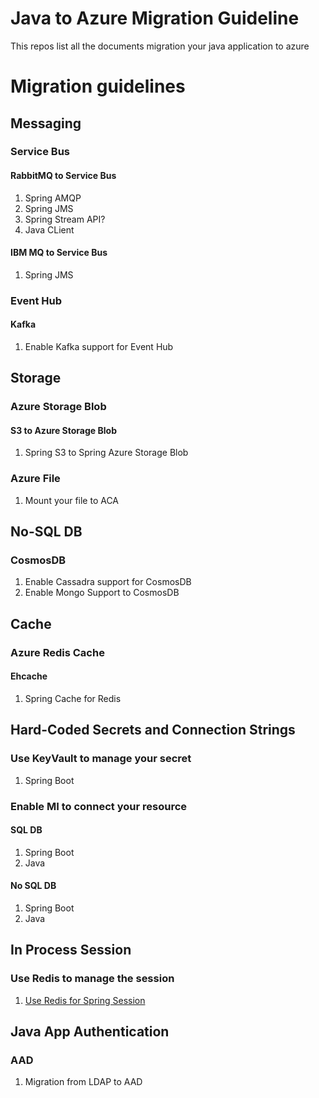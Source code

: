 # Java to Azure Migration Guideline
This repos list all the documents migration your java application to azure

# Migration guidelines
## Messaging
### Service Bus
#### RabbitMQ to Service Bus
1)  Spring AMQP
2)  Spring JMS
3)  Spring Stream API?
4)  Java CLient

#### IBM MQ to Service Bus
1)  Spring JMS

### Event Hub
#### Kafka
1) Enable Kafka support for Event Hub

## Storage
### Azure Storage Blob
#### S3 to Azure Storage Blob
1) Spring S3 to Spring Azure Storage Blob

### Azure File
1) Mount your file to ACA

## No-SQL DB
### CosmosDB
1)  Enable Cassadra support for CosmosDB
1)  Enable Mongo Support to CosmosDB

## Cache
### Azure Redis Cache
#### Ehcache
1) Spring Cache for Redis

## Hard-Coded Secrets and Connection Strings 
### Use KeyVault to manage your secret
1) Spring Boot
### Enable MI to connect your resource
#### SQL DB
1) Spring Boot
2) Java
#### No SQL DB
1) Spring Boot
2) Java

## In Process Session
### Use Redis to manage the session
1) [Use Redis for Spring Session](./Session/Use-Redis-for-Spring-Session.md)

## Java App Authentication 
### AAD
1) Migration from LDAP to AAD
